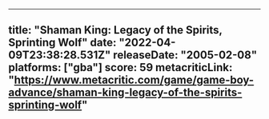 
---
title: "Shaman King: Legacy of the Spirits, Sprinting Wolf"
date: "2022-04-09T23:38:28.531Z"
releaseDate: "2005-02-08"
platforms: ["gba"]
score: 59
metacriticLink: "https://www.metacritic.com/game/game-boy-advance/shaman-king-legacy-of-the-spirits-sprinting-wolf"
---
